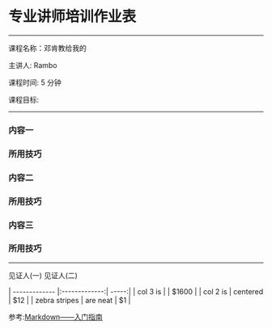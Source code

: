 # 专业讲师培训作业表
---

课程名称：邓肯教给我的

主讲人: Rambo  
 
课程时间: 5 分钟

课程目标:

---

### 内容一
### 所用技巧

### 内容二
### 所用技巧

### 内容三
### 所用技巧

---
见证人(一)
见证人(二)






| ------------- |:-------------:| -----:|
| col 3 is      |               | $1600 |
| col 2 is      | centered      |   $12 |
| zebra stripes | are neat      |    $1 |
  
参考:[Markdown——入门指南](http://www.jianshu.com/p/1e402922ee32/)


